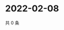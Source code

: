 # 2022-02-08

共 0 条

<!-- BEGIN WEIBO -->
<!-- 最后更新时间 Tue Feb 08 2022 07:14:08 GMT+0800 (China Standard Time) -->

<!-- END WEIBO -->
